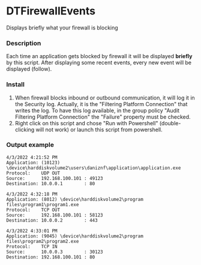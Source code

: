 # DTFirewallEvents
Displays briefly what your firewall is blocking

### Description
Each time an application gets blocked by firewall it will be displayed **briefly** by this script.
After displaying some recent events, every new event will be displayed (follow).

### Install
1. When firewall blocks inbound or outbound communication, it will log it in the Security log. Actually, it is the "Filtering Platform Connection" that writes the log. To have this log available, in the group policy "Audit Filtering Platform Connection" the "Failure" property must be checked.
2. Right click on this script and chose "Run with Powershell" (double-clicking will not work) or launch this script from powershell.


### Output example
```
4/3/2022 4:21:52 PM
Application: (10123) \device\harddiskvolume2\users\daniznf\application\application.exe
Protocol:    UDP OUT
Source:      192.168.100.101 : 49123
Destination: 10.0.0.1        : 80

4/3/2022 4:32:18 PM
Application: (8012) \device\harddiskvolume2\program files\program1\program1.exe
Protocol:    TCP OUT
Source:      192.168.100.101 : 58123
Destination: 10.0.0.2        : 443

4/3/2022 4:33:01 PM
Application: (9045) \device\harddiskvolume2\program files\program2\program2.exe
Protocol:    TCP IN
Source:      10.0.0.3        : 30123
Destination: 192.168.100.101 : 80
```
